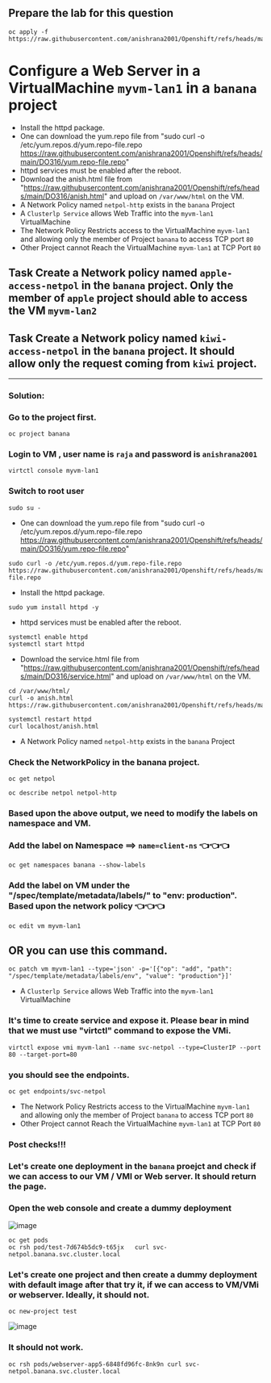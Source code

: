 ## Prepare the lab for this question
```
oc apply -f https://raw.githubusercontent.com/anishrana2001/Openshift/refs/heads/main/DO316/netpol.yaml

```

# Configure a Web Server in a VirtualMachine `myvm-lan1` in a `banana` project
- Install the httpd package.
- One can download the yum.repo file from "sudo curl -o /etc/yum.repos.d/yum.repo-file.repo  https://raw.githubusercontent.com/anishrana2001/Openshift/refs/heads/main/DO316/yum.repo-file.repo"
- httpd services must be enabled after the reboot.
- Download the anish.html file from "https://raw.githubusercontent.com/anishrana2001/Openshift/refs/heads/main/DO316/anish.html" and upload on `/var/www/html` on the VM.
- A Network Policy named `netpol-http` exists in the `banana` Project
- A `Clusterlp Service` allows Web Traffic into the `myvm-lan1` VirtualMachine
- The Network Policy Restricts access to the VirtualMachine `myvm-lan1` and allowing only the member of Project `banana` to access TCP port `80` 
- Other Project cannot Reach the VirtualMachine `myvm-lan1` at TCP Port `80`

## Task Create a Network policy named `apple-access-netpol` in the `banana` project. Only the member of `apple` project should able to access the VM `myvm-lan2`
## Task Create a Network policy named `kiwi-access-netpol` in the `banana` project. It should allow only the request coming from `kiwi` project.
---



### Solution: 
### Go to the project first.
```
oc project banana
```
### Login to VM , user name is `raja` and password is `anishrana2001`
```
virtctl console myvm-lan1
```
### Switch to root user
```
sudo su -
```
- One can download the yum.repo file from "sudo curl -o /etc/yum.repos.d/yum.repo-file.repo  https://raw.githubusercontent.com/anishrana2001/Openshift/refs/heads/main/DO316/yum.repo-file.repo"
```
sudo curl -o /etc/yum.repos.d/yum.repo-file.repo  https://raw.githubusercontent.com/anishrana2001/Openshift/refs/heads/main/DO316/yum.repo-file.repo
```
- Install the httpd package.
```
sudo yum install httpd -y
```
- httpd services must be enabled after the reboot.
```
systemctl enable httpd
systemctl start httpd
```

- Download the service.html file from "https://raw.githubusercontent.com/anishrana2001/Openshift/refs/heads/main/DO316/service.html" and upload on `/var/www/html` on the VM.
```
cd /var/www/html/  
curl -o anish.html  https://raw.githubusercontent.com/anishrana2001/Openshift/refs/heads/main/DO316/anish.html

systemctl restart httpd
curl localhost/anish.html
```
- A Network Policy named `netpol-http` exists in the `banana` Project
### Check the NetworkPolicy in the banana project.
```
oc get netpol
```
```
oc describe netpol netpol-http
```

### Based upon the above output, we need to modify the labels on namespace and VM.
### Add the label on Namespace ==> `name=client-ns`   👈👈👈
```
oc get namespaces banana --show-labels 
```

### Add the label on VM under the "/spec/template/metadata/labels/" to "env: production". Based upon the network policy  👈👈👈
```
oc edit vm myvm-lan1
```

## OR you can use this command.
```
oc patch vm myvm-lan1 --type='json' -p='[{"op": "add", "path": "/spec/template/metadata/labels/env", "value": "production"}]'
```

- A `Clusterlp Service` allows Web Traffic into the `myvm-lan1` VirtualMachine
### It's time to create service and expose it. Please bear in mind that we must use "virtctl" command to expose the VMi.
```
virtctl expose vmi myvm-lan1 --name svc-netpol --type=ClusterIP --port 80 --target-port=80
```
### you should see the endpoints.
```
oc get endpoints/svc-netpol 
```

- The Network Policy Restricts access to the VirtualMachine `myvm-lan1` and allowing only the member of Project `banana` to access TCP port `80` 
- Other Project cannot Reach the VirtualMachine `myvm-lan1` at TCP Port `80`
### Post checks!!!
### Let's create one deployment in the `banana` proejct and check if we can access to our VM / VMI or Web server. It should return the page. 

### Open the web console and create a dummy deployment

![image](https://github.com/user-attachments/assets/5f70181f-edc2-4bb4-a319-e0c1903f264a)

```
oc get pods 
oc rsh pod/test-7d674b5dc9-t65jx   curl svc-netpol.banana.svc.cluster.local
```

### Let's create one project and then create a dummy deployment with default image after that try it, if we can access to VM/VMi or webserver. Ideally, it should not.
```
oc new-project test
```
![image](https://github.com/user-attachments/assets/b88bf594-6c60-40f5-b387-255b379b80dd)


### It should not work. 
```
oc rsh pods/webserver-app5-6848fd96fc-8nk9n curl svc-netpol.banana.svc.cluster.local
```
